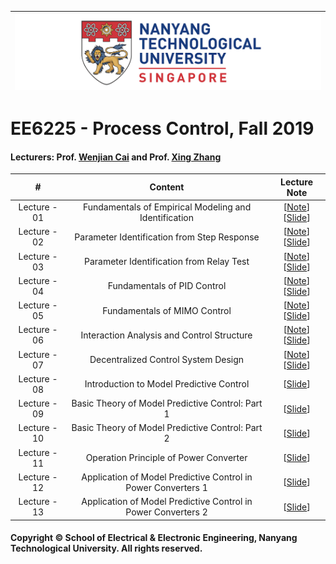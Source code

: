 |![image](https://github.com/NTU-CCA/EE6225/blob/master/logo.png)|
|---|
# EE6225 - Process Control, Fall 2019

#### Lecturers: Prof. [Wenjian Cai](http://research.ntu.edu.sg/expertise/academicprofile/Pages/StaffProfile.aspx?ST_EMAILID=EWJCAI) and Prof. [Xing Zhang](https://xinzhangee.wixsite.com/mysite)

|#|Content|Lecture Note
|:---:|:---:|:---:|
|Lecture - 01|Fundamentals of Empirical Modeling and Identification|[[Note](https://github.com/NTU-CCA/EE6225/blob/master/Lecture%20Notes/Chapter%201%20idntfundm.pdf)] [[Slide](https://github.com/NTU-CCA/EE6225/blob/master/Slides/Chapter%201%20identifunda.ppt)]|
|Lecture - 02|Parameter Identification from Step Response|[[Note](https://github.com/NTU-CCA/EE6225/blob/master/Lecture%20Notes/Chapter%202%20identfstep.pdf)] [[Slide](https://github.com/NTU-CCA/EE6225/blob/master/Slides/Chapter%202%20identistep.ppt)]|
|Lecture - 03|Parameter Identification from Relay Test|[[Note](https://github.com/NTU-CCA/EE6225/blob/master/Lecture%20Notes/Chapter%203%20identifrelay.pdf)] [[Slide](https://github.com/NTU-CCA/EE6225/blob/master/Slides/Chapter%203%20identirelay.ppt)]|
|Lecture - 04|Fundamentals of PID Control|[[Note](https://github.com/NTU-CCA/EE6225/blob/master/Lecture%20Notes/Chapter%204%20Fundamentals%20of%20PID%20Control%20.pdf)] [[Slide](https://github.com/NTU-CCA/EE6225/blob/master/Slides/Chapter%204%20Fundamental%20of%20PID%20Control.ppt)]|
|Lecture - 05|Fundamentals of MIMO Control|[[Note](https://github.com/NTU-CCA/EE6225/blob/master/Lecture%20Notes/Chapter%205%20Fundamentals%20of%20MIMO%20Control.pdf)] [[Slide](https://github.com/NTU-CCA/EE6225/blob/master/Slides/Chapter%205%20Fundamentals%20of%20MIMO%20Control.ppt)]|
|Lecture - 06|Interaction Analysis and Control Structure|[[Note](https://github.com/NTU-CCA/EE6225/blob/master/Lecture%20Notes/Chapter%206%20Interaction%20Analysis%20and%20Loop%20Pairing.pdf)] [[Slide](https://github.com/NTU-CCA/EE6225/blob/master/Slides/Chapter%206%20Interaction%20Analysis%20and%20Loop%20Pairing.ppt)]|
|Lecture - 07|Decentralized Control System Design|[[Note](https://github.com/NTU-CCA/EE6225/blob/master/Lecture%20Notes/Chapter%207%20Decentralized%20Control.pdf)] [[Slide](https://github.com/NTU-CCA/EE6225/blob/master/Slides/Chapter%207%20Decentralized%20Control.ppt)]|
|Lecture - 08|Introduction to Model Predictive Control|[[Slide](https://github.com/NTU-CCA/EE6225/blob/master/Lecture%20Notes/EE6225_PartII_C1_10_10_2019.pdf)]|
|Lecture - 09|Basic Theory of Model Predictive Control: Part 1|[[Slide](https://github.com/NTU-CCA/EE6225/blob/master/Lecture%20Notes/EE6225_PartII_C2_17_10_2019.pdf)]|
|Lecture - 10|Basic Theory of Model Predictive Control: Part 2|[[Slide](https://github.com/NTU-CCA/EE6225/blob/master/Lecture%20Notes/EE6225_PartII_C3_24_10_2019.pdf)]|
|Lecture - 11|Operation Principle of Power Converter|[[Slide](https://github.com/NTU-CCA/EE6225/blob/master/Lecture%20Notes/EE6225_PartII_C4_31_10_2019.pdf)]|
|Lecture - 12|Application of Model Predictive Control in Power Converters 1|[[Slide](https://github.com/NTU-CCA/EE6225/blob/master/Lecture%20Notes/EE6225_PartII_C5_07_11_2019.pdf)]|
|Lecture - 13|Application of Model Predictive Control in Power Converters 2|[[Slide](https://github.com/NTU-CCA/EE6225/blob/master/Lecture%20Notes/EE6225_PartII_C6_15_11_2019.pdf)]|

#### Copyright © School of Electrical & Electronic Engineering, Nanyang Technological University. All rights reserved.
